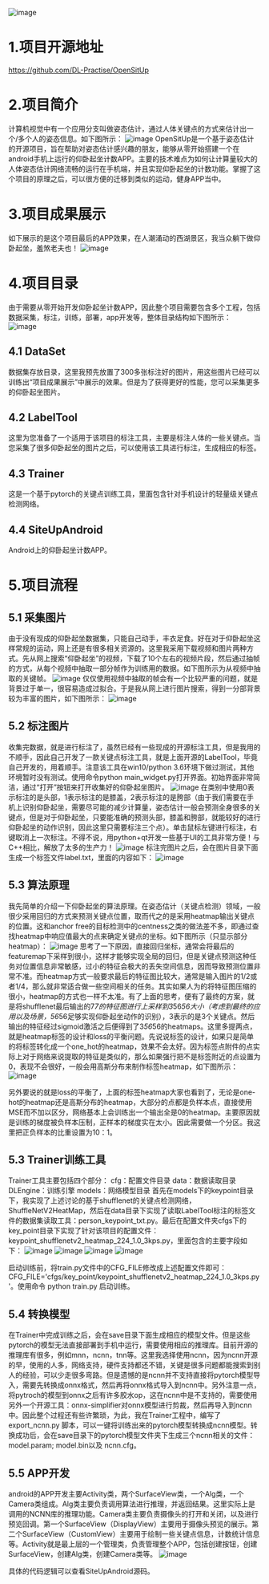 ![image](https://github.com/DL-Practise/OpenSitUp/blob/main/logo.png)

# 1.项目开源地址
https://github.com/DL-Practise/OpenSitUp

# 2.项目简介
计算机视觉中有一个应用分支叫做姿态估计，通过人体关键点的方式来估计出一个/多个人的姿态信息。如下图所示：
![image](https://github.com/DL-Practise/OpenSitUp/blob/main/pose_est.jpg)
OpenSitUp是一个基于姿态估计的开源项目，旨在帮助对姿态估计感兴趣的朋友，能够从零开始搭建一个在android手机上运行的仰卧起坐计数APP。主要的技术难点为如何让计算量较大的人体姿态估计网络流畅的运行在手机端，并且实现仰卧起坐的计数功能。掌握了这个项目的原理之后，可以很方便的迁移到类似的运动，健身APP当中。

# 3.项目成果展示
如下展示的是这个项目最后的APP效果，在人潮涌动的西湖景区，我当众躺下做仰卧起坐，羞煞老夫也！
![image](https://github.com/DL-Practise/OpenSitUp/blob/main/result.gif)

# 4.项目目录
由于需要从零开始开发仰卧起坐计数APP，因此整个项目需要包含多个工程，包括数据采集，标注，训练，部署，app开发等，整体目录结构如下图所示：
![image](https://github.com/DL-Practise/OpenSitUp/blob/main/pro.png)

## 4.1 DataSet
数据集存放目录，这里我预先放置了300多张标注好的图片，用这些图片已经可以训练出“项目成果展示”中展示的效果。但是为了获得更好的性能，您可以采集更多的仰卧起坐图片。

## 4.2 LabelTool
这里为您准备了一个适用于该项目的标注工具，主要是标注人体的一些关键点。当您采集了很多仰卧起坐的图片之后，可以使用该工具进行标注，生成相应的标签。

## 4.3 Trainer
这是一个基于pytorch的关键点训练工具，里面包含针对手机设计的轻量级关键点检测网络。

## 4.4 SiteUpAndroid
Android上的仰卧起坐计数APP。


# 5.项目流程
## 5.1 采集图片
由于没有现成的仰卧起坐数据集，只能自己动手，丰衣足食。好在对于仰卧起坐这样常规的运动，网上还是有很多相关资源的。这里我采用下载视频和图片两种方式。先从网上搜索“仰卧起坐”的视频，下载了10个左右的视频片段，然后通过抽帧的方式，从每个视频中抽取一部分帧作为训练用的数据。如下图所示为从视频中抽取的关键帧。
![image](https://github.com/DL-Practise/OpenSitUp/blob/main/imgs_from_video.jpg)
仅仅使用视频中抽取的帧会有一个比较严重的问题，就是背景过于单一，很容易造成过拟合。于是我从网上进行图片搜索，得到一分部背景较为丰富的图片，如下图所示：
![image](https://github.com/DL-Practise/OpenSitUp/blob/main/imgs_from_net.jpg)

## 5.2 标注图片
收集完数据，就是进行标注了，虽然已经有一些现成的开源标注工具，但是我用的不顺手，因此自己开发了一款关键点标注工具，就是上面开源的LabelTool，毕竟自己开发的，用着顺手。注意该工具在win10/python 3.6环境下做过测试，其他环境暂时没有测试。使用命令python main_widget.py打开界面。初始界面非常简洁，通过“打开”按钮来打开收集好的仰卧起坐图片。
![image](https://github.com/DL-Practise/OpenSitUp/blob/main/label_tool_init.jpg)
在类别中使用0表示标注的是头部，1表示标注的是膝盖，2表示标注的是胯部（由于我们需要在手机上识别仰卧起坐，需要尽可能的减少计算量，姿态估计一般会预测全身很多的关键点，但是对于仰卧起坐，只要能准确的预测头部，膝盖和胯部，就能较好的进行仰卧起坐的动作识别，因此这里只需要标注三个点）。单击鼠标左键进行标注，右键取消上一次标注。不得不说，用python+qt开发一些基于UI的工具非常方便！与C++相比，解放了太多的生产力！
![image](https://github.com/DL-Practise/OpenSitUp/blob/main/label_tool_do.jpg)
标注完图片之后，会在图片目录下面生成一个标签文件label.txt，里面的内容如下：
![image](https://github.com/DL-Practise/OpenSitUp/blob/main/label_file.png)

## 5.3 算法原理

我先简单的介绍一下仰卧起坐的算法原理。在姿态估计（关键点检测）领域，一般很少采用回归的方式来预测关键点位置，取而代之的是采用heatmap输出关键点的位置。这和anchor free的目标检测中的centness之类的做法差不多，即通过查找heatmap中响应值最大的点来确定关键点的坐标。如下图所示（只显示部分heatmap）：
![image](https://github.com/DL-Practise/OpenSitUp/blob/main/heatmap1.jpg)
思考了一下原因，直接回归坐标，通常会将最后的featuremap下采样到很小，这样才能够实现全局的回归，但是关键点预测这种任务对位置信息非常敏感，过小的特征会极大的丢失空间信息，因而导致预测位置非常不准。而heatmap方式一般要求最后的特征图比较大，通常是输入图片的1/2或者1/4，那么就非常适合做一些空间相关的任务。其实如果人为的将特征图压缩的很小，heatmap的方式也一样不太准。有了上面的思考，便有了最终的方案，就是将shufflenet最后输出的7*7的特征图进行上采样到3*56*56大小（考虑到最终的应用以及场景，56*56足够实现仰卧起坐动作的识别），3表示的是3个关键点。然后输出的特征经过sigmoid激活之后便得到了3*56*56的heatmaps。这里多提两点，就是heatmap标签的设计和loss的平衡问题。先说说标签的设计，如果只是简单的将标签转化成一个one_hot的heatmap，效果不会太好。因为标签点附件的点实际上对于网络来说提取的特征是类似的，那么如果强行把不是标签附近的点设置为0，表现不会很好，一般会用高斯分布来制作标签heatmap，如下图所示：
![image](https://github.com/DL-Practise/OpenSitUp/blob/main/heatmap2.jpg)

另外要说的就是loss的平衡了，上面的标签heatmap大家也看到了，无论是one-hot的heatmap还是高斯分布的heatmap，大部分的点都是负样本点，直接使用MSE而不加以区分，网络基本上会训练出一个输出全是0的heatmap。主要原因就是训练的梯度被负样本压制，正样本的梯度实在太小。因此需要做一个分区。我这里把正负样本的比重设置为10：1。


## 5.3 Trainer训练工具

Trainer工具主要包括四个部分：
cfg：配置文件目录
data：数据读取目录
DLEngine：训练引擎
models：网络模型目录
首先在models下的keypoint目录下，我实现了上述讨论的基于shufflenet的关键点检测网络，ShuffleNetV2HeatMap，然后在data目录下实现了读取LabelTool标注的标签文件的数据集读取工具：person_keypoint_txt.py。最后在配置文件夹cfgs下的key_point目录下实现了针对该项目的配置文件：keypoint_shufflenetv2_heatmap_224_1.0_3kps.py，里面包含的主要字段如下：
![image](https://github.com/DL-Practise/OpenSitUp/blob/main/cfg_model.png)
![image](https://github.com/DL-Practise/OpenSitUp/blob/main/cfg_opt.png)
![image](https://github.com/DL-Practise/OpenSitUp/blob/main/cfg_data.png)
![image](https://github.com/DL-Practise/OpenSitUp/blob/main/cfg_train.png)

启动训练前，将train.py文件中的CFG_FILE修改成上述配置文件即可：
CFG_FILE='cfgs/key_point/keypoint_shufflenetv2_heatmap_224_1.0_3kps.py'。使用命令 python train.py 启动训练。



## 5.4 转换模型

在Trainer中完成训练之后，会在save目录下面生成相应的模型文件。但是这些pytorch的模型无法直接部署到手机中运行，需要使用相应的推理库。目前开源的推理库有很多，例如mnn，ncnn，tnn等。这里我选择使用ncnn，因为ncnn开源的早，使用的人多，网络支持，硬件支持都还不错，关键是很多问题都能搜索到别人的经验，可以少走很多弯路。但是遗憾的是ncnn并不支持直接将pytorch模型导入，需要先转换成onnx格式，然后再将onnx格式导入到ncnn中。另外注意一点，将pytroch的模型到onnx之后有许多胶水op，这在ncnn中是不支持的，需要使用另外一个开源工具：onnx-simplifier对onnx模型进行剪裁，然后再导入到ncnn中。因此整个过程还有些许繁琐，为此，我在Trainer工程中，编写了export_ncnn.py 脚本，可以一键将训练出来的pytorch模型转换成ncnn模型。转换成功后，会在save目录下的pytorch模型文件夹下生成三个ncnn相关的文件：model.param; model.bin以及  ncnn.cfg。


## 5.5 APP开发

android的APP开发主要Activity类，两个SurfaceView类，一个Alg类，一个Camera类组成。Alg类主要负责调用算法进行推理，并返回结果。这里实际上是调用的NCNN库的推理功能。Camera类主要负责摄像头的打开和关闭，以及进行预览回调。第一个SurfaceView（DisplayView）主要用于摄像头预览的展示。第二个SurfaceView（CustomView）主要用于绘制一些关键点信息，计数统计信息等。Activity就是最上层的一个管理类，负责管理整个APP，包括创建按钮，创建SurfaceView，创建Alg类，创建Camera类等。
![image](https://github.com/DL-Practise/OpenSitUp/blob/main/app.png)

具体的代码逻辑可以查看SiteUpAndroid源码。
